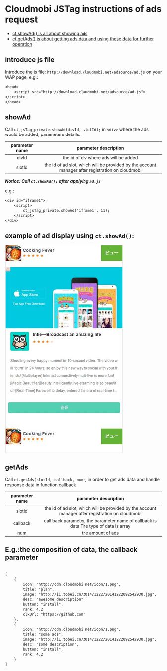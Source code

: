 Cloudmobi JSTag instructions of ads request
====

* [ct.showAd() is all about showing ads](#showAd)
* [ct.getAds() is about getting ads data and using these data for further operation](#getAds)

introduce js file
----

Introduce the js file: `http://download.cloudmobi.net/adsource/ad.js` on your WAP page, e.g.:

```
<head>
    <script src="http://download.cloudmobi.net/adsource/ad.js"></script>
</head>
```

showAd
----

Call `ct_jsTag_private.showAd(divId, slotId);` in `<div>` where the ads would be added, parameters details:

| parameter name | parameter description |
| :--: | :--: |
| divId | the id of div where ads will be added |
| slotId | the id of ad slot, which will be provided by the account manager after registration on cloudmobi |

___Notice: Call `ct.showAd();` after applying `ad.js`___

e.g.:

```
<div id="iframe1">
    <script>
        ct_jsTag_private.showAd('iframe1', 11);
    </script>
</div>
```

example of ad display using `ct.showAd()`:
----

![img-en](demo.en.jpg)


getAds
----

Call `ct.getAds(slotId, callback, num)`, in order to get ads data and handle response data in function callback

| parameter name | parameter description |
| :--: | :--: |
| slotId | the id of ad slot, which will be provided by the account manager after registration on cloudmobi |
| callback | call back parameter, the parameter name of callback is data.The type of data is array |
| num | the amount of ads |

E.g.:the composition of data, the callback parameter
----


```

[
	{
		icon: "http://cdn.cloudmobi.net/icon/1.png",
        title: "plan",
        image: "http://i1.tobei.cn/2014/1222/20141222092542930.jpg",
        desc: "awesome description",
        button: "install",
        rank: 4.2
	    clkUrl: "https://github.com"
	},
	{
		icon: "http://cdn.cloudmobi.net/icon/1.png",
        title: "some ads",
        image: "http://i1.tobei.cn/2014/1222/20141222092542930.jpg",
        desc: "some description",
        button: "install",
        rank: 4.2
	}
]

```
